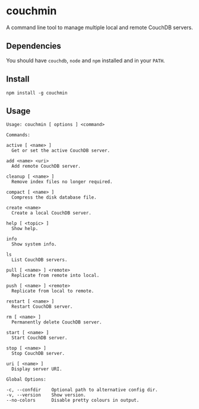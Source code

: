 # couchmin

A command line tool to manage multiple local and remote CouchDB servers.

## Dependencies

You should have `couchdb`, `node` and `npm` installed and in your `PATH`.

## Install

```
npm install -g couchmin
```

## Usage

```
Usage: couchmin [ options ] <command>

Commands:

active [ <name> ]
  Get or set the active CouchDB server.

add <name> <uri>
  Add remote CouchDB server.

cleanup [ <name> ]
  Remove index files no longer required.

compact [ <name> ]
  Compress the disk database file.

create <name>
  Create a local CouchDB server.

help [ <topic> ]
  Show help.

info
  Show system info.

ls
  List CouchDB servers.

pull [ <name> ] <remote>
  Replicate from remote into local.

push [ <name> ] <remote>
  Replicate from local to remote.

restart [ <name> ]
  Restart CouchDB server.

rm [ <name> ]
  Permanently delete CouchDB server.

start [ <name> ]
  Start CouchDB server.

stop [ <name> ]
  Stop CouchDB server.

uri [ <name> ]
  Display server URI.

Global Options:

-c, --confdir    Optional path to alternative config dir.
-v, --version    Show version.
--no-colors      Disable pretty colours in output.
```

